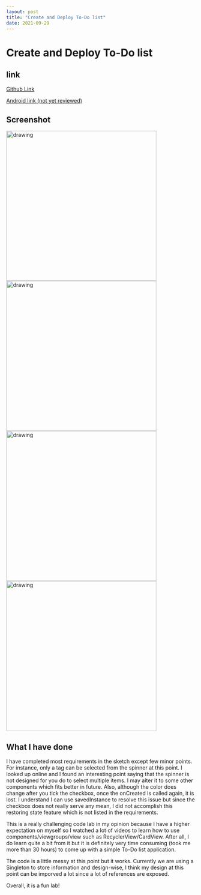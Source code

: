 ```yaml
---
layout: post
title: "Create and Deploy To-Do list"
date: 2021-09-29
---
```


# Create and Deploy To-Do list
## link
[Github Link](https://github.com/dustinlo/NEUSEA-Chih-WeiLo/tree/444c549a63e1b82c41f3afbe23f5136f4b751a06/TodoApp)

[Android link (not yet reviewed)]()

## Screenshot

<img src="https://i.imgur.com/lE74DOJ.jpg" alt="drawing" width="400"/>

<img src="https://i.imgur.com/9m37747.jpg" alt="drawing" width="400"/>

<img src="https://i.imgur.com/RoaouWE.jpg" alt="drawing" width="400"/>
 
<img src="https://i.imgur.com/LYYFL71.jpg" alt="drawing" width="400"/>
 
## What I have done

I have completed most requirements in the sketch except few minor points. For instance, only a tag can be selected from the spinner at this point. I looked up online and I found an interesting point saying that the spinner is not designed for you do to select multiple items. I may alter it to some other components which fits better in future. Also, although the color does change after you tick the checkbox, once the onCreated is called again, it is lost. I understand I can use savedInstance to resolve this issue but since the checkbox does not really serve any mean, I did not accomplish this restoring state feature which is not listed in the requirements.

This is a really challenging code lab in my opinion because I have a higher expectation on myself so I watched a lot of videos to learn how to use components/viewgroups/view such as RecyclerView/CardView. After all, I do learn quite a bit from it but it is definitely very time consuming (took me more than 30 hours) to come up with a simple To-Do list application. 

The code is a little messy at this point but it works. Currently we are using a Singleton to store information and design-wise, I think my design at this point can be imporved a lot since a lot of references are exposed.

Overall, it is a fun lab!



